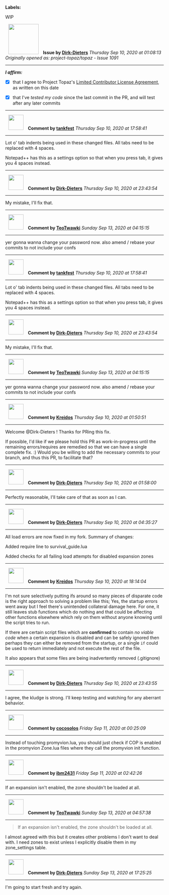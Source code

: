 **Labels:**

WIP



<a href="https://github.com/Dirk-Dieters"><img src="https://avatars3.githubusercontent.com/u/35855037?v=4" width="96" height="96" hspace="10"></img></a> **Issue by [Dirk-Dieters](https://github.com/Dirk-Dieters)**
_Thursday Sep 10, 2020 at 01:08:13_
_Originally opened as: project-topaz/topaz - Issue 1091_

----

<!-- place 'x' mark between square [] brackets to affirm: -->
**_I affirm:_**
- [x] that I agree to Project Topaz's [Limited Contributor License Agreement](http://project-topaz.com/blob/release/CONTRIBUTOR_AGREEMENT.md), as written on this date
- [x] that I've _tested my code_ since the last commit in the PR, and will test after any later commits




----
<a href="https://github.com/tankfest"><img src="https://avatars1.githubusercontent.com/u/37684138?v=4" width="48" height="48" hspace="10"></img></a> **Comment by [tankfest](https://github.com/tankfest)**
_Thursday Sep 10, 2020 at 17:58:41_

----

Lot o' tab indents being used in these changed files.  All tabs need to be replaced with 4 spaces.

Notepad++ has this as a settings option so that when you press tab, it gives you 4 spaces instead.


----
<a href="https://github.com/Dirk-Dieters"><img src="https://avatars3.githubusercontent.com/u/35855037?v=4" width="48" height="48" hspace="10"></img></a> **Comment by [Dirk-Dieters](https://github.com/Dirk-Dieters)**
_Thursday Sep 10, 2020 at 23:43:54_

----

My mistake, I'll fix that.


----
<a href="https://github.com/TeoTwawki"><img src="https://avatars0.githubusercontent.com/u/6871475?v=4" width="48" height="48" hspace="10"></img></a> **Comment by [TeoTwawki](https://github.com/TeoTwawki)**
_Sunday Sep 13, 2020 at 04:15:15_

----

yer gonna wanna change your password now. also amend / rebase your commits to not include your confs


----
<a href="https://github.com/tankfest"><img src="https://avatars1.githubusercontent.com/u/37684138?v=4" width="48" height="48" hspace="10"></img></a> **Comment by [tankfest](https://github.com/tankfest)**
_Thursday Sep 10, 2020 at 17:58:41_

----

Lot o' tab indents being used in these changed files.  All tabs need to be replaced with 4 spaces.

Notepad++ has this as a settings option so that when you press tab, it gives you 4 spaces instead.


----
<a href="https://github.com/Dirk-Dieters"><img src="https://avatars3.githubusercontent.com/u/35855037?v=4" width="48" height="48" hspace="10"></img></a> **Comment by [Dirk-Dieters](https://github.com/Dirk-Dieters)**
_Thursday Sep 10, 2020 at 23:43:54_

----

My mistake, I'll fix that.


----
<a href="https://github.com/TeoTwawki"><img src="https://avatars0.githubusercontent.com/u/6871475?v=4" width="48" height="48" hspace="10"></img></a> **Comment by [TeoTwawki](https://github.com/TeoTwawki)**
_Sunday Sep 13, 2020 at 04:15:15_

----

yer gonna wanna change your password now. also amend / rebase your commits to not include your confs


----
<a href="https://github.com/Kreidos"><img src="https://avatars0.githubusercontent.com/u/12466395?v=4" width="48" height="48" hspace="10"></img></a> **Comment by [Kreidos](https://github.com/Kreidos)**
_Thursday Sep 10, 2020 at 01:50:51_

----

Welcome @Dirk-Dieters ! Thanks for PRing this fix.

If possible, I'd like if we please hold this PR as work-in-progress until the remaining errors/requires are remedied so that we can have a single complete fix. :) Would you be willing to add the necessary commits to your branch, and thus this PR, to facilitate that?


----
<a href="https://github.com/Dirk-Dieters"><img src="https://avatars3.githubusercontent.com/u/35855037?v=4" width="48" height="48" hspace="10"></img></a> **Comment by [Dirk-Dieters](https://github.com/Dirk-Dieters)**
_Thursday Sep 10, 2020 at 01:58:00_

----

Perfectly reasonable, I'll take care of that as soon as I can.


----
<a href="https://github.com/Dirk-Dieters"><img src="https://avatars3.githubusercontent.com/u/35855037?v=4" width="48" height="48" hspace="10"></img></a> **Comment by [Dirk-Dieters](https://github.com/Dirk-Dieters)**
_Thursday Sep 10, 2020 at 04:35:27_

----

All load errors are now fixed in my fork. Summary of changes:
Added require line to survival_guide.lua
Added checks for all failing load attempts for disabled expansion zones


----
<a href="https://github.com/Kreidos"><img src="https://avatars0.githubusercontent.com/u/12466395?v=4" width="48" height="48" hspace="10"></img></a> **Comment by [Kreidos](https://github.com/Kreidos)**
_Thursday Sep 10, 2020 at 18:14:04_

----

I'm not sure selectively putting ifs around so many pieces of disparate code is the right approach to solving a problem like this; Yes, the startup errors went away but I feel there's unintended collateral damage here. For one, it still leaves stub functions which do nothing and that could be affecting other functions elsewhere which rely on them without anyone knowing until the script tries to run.

If there are certain script files which are **confirmed** to contain _no viable code_ when a certain expansion is disabled and can be safely ignored then perhaps they can either be removed from the startup, or a single `if` could be used to return immediately and not execute the rest of the file.

It also appears that some files are being inadvertently removed (.gitignore)


----
<a href="https://github.com/Dirk-Dieters"><img src="https://avatars3.githubusercontent.com/u/35855037?v=4" width="48" height="48" hspace="10"></img></a> **Comment by [Dirk-Dieters](https://github.com/Dirk-Dieters)**
_Thursday Sep 10, 2020 at 23:43:55_

----

I agree, the kludge is strong. I'll keep testing and watching for any aberrant behavior. 


----
<a href="https://github.com/cocosolos"><img src="https://avatars2.githubusercontent.com/u/2593549?v=4" width="48" height="48" hspace="10"></img></a> **Comment by [cocosolos](https://github.com/cocosolos)**
_Friday Sep 11, 2020 at 00:25:09_

----

Instead of touching promyvion.lua, you should just check if COP is enabled in the promyvion Zone.lua files where they call the promyvion init function.


----
<a href="https://github.com/ibm2431"><img src="https://avatars3.githubusercontent.com/u/13112942?v=4" width="48" height="48" hspace="10"></img></a> **Comment by [ibm2431](https://github.com/ibm2431)**
_Friday Sep 11, 2020 at 02:42:26_

----

If an expansion isn't enabled, the zone shouldn't be loaded at all.


----
<a href="https://github.com/TeoTwawki"><img src="https://avatars0.githubusercontent.com/u/6871475?v=4" width="48" height="48" hspace="10"></img></a> **Comment by [TeoTwawki](https://github.com/TeoTwawki)**
_Sunday Sep 13, 2020 at 04:57:38_

----

> If an expansion isn't enabled, the zone shouldn't be loaded at all.

I almost agreed with this but it creates other problems I don't want to deal with. I need zones to exist unless I explicitly disable them in my zone_settings table.


----
<a href="https://github.com/Dirk-Dieters"><img src="https://avatars3.githubusercontent.com/u/35855037?v=4" width="48" height="48" hspace="10"></img></a> **Comment by [Dirk-Dieters](https://github.com/Dirk-Dieters)**
_Sunday Sep 13, 2020 at 17:25:25_

----

I'm going to start fresh and try again.
